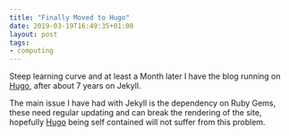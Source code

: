 ```yaml
---
title: "Finally Moved to Hugo"
date: 2019-03-19T16:49:35+01:00
layout: post
tags:
- computing
---
```


Steep learning curve and at least a Month later I have the blog running on [Hugo](http://gohugo.io), after about 7 years on Jekyll.

The main issue I have had with Jekyll is the dependency on Ruby Gems, these need regular updating and can break the rendering of the site, hopefully [Hugo](http://gohugo.io) being self contained will not suffer from this problem.
<!--more-->

